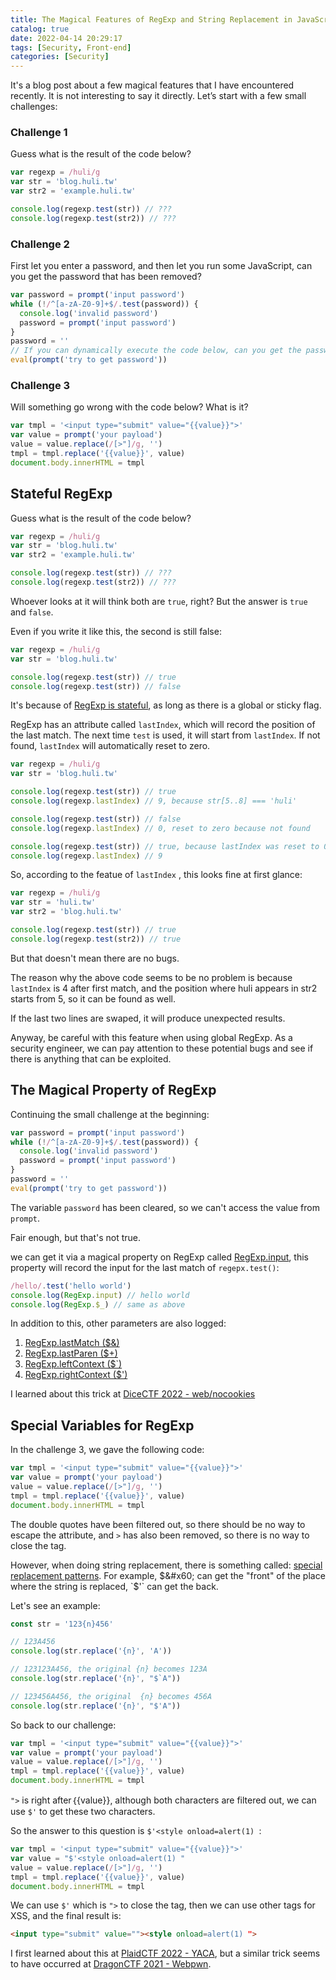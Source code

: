 ```yaml
---
title: The Magical Features of RegExp and String Replacement in JavaScript
catalog: true
date: 2022-04-14 20:29:17
tags: [Security, Front-end]
categories: [Security]
---
```


It's a blog post about a few magical features that I have encountered recently. It is not interesting to say it directly. Let’s start with a few small challenges:

<!-- more -->

### Challenge 1

Guess what is the result of the code below?

``` js
var regexp = /huli/g
var str = 'blog.huli.tw'
var str2 = 'example.huli.tw'

console.log(regexp.test(str)) // ???
console.log(regexp.test(str2)) // ???
```

### Challenge 2

First let you enter a password, and then let you run some JavaScript, can you get the password that has been removed?

``` js
var password = prompt('input password')
while (!/^[a-zA-Z0-9]+$/.test(password)) {
  console.log('invalid password')
  password = prompt('input password')
}
password = ''
// If you can dynamically execute the code below, can you get the password?
eval(prompt('try to get password'))
```

### Challenge 3

Will something go wrong with the code below? What is it?

``` js
var tmpl = '<input type="submit" value="{{value}}">'
var value = prompt('your payload')
value = value.replace(/[>"]/g, '')
tmpl = tmpl.replace('{{value}}', value)
document.body.innerHTML = tmpl
```

## Stateful RegExp

Guess what is the result of the code below?

``` js
var regexp = /huli/g
var str = 'blog.huli.tw'
var str2 = 'example.huli.tw'

console.log(regexp.test(str)) // ???
console.log(regexp.test(str2)) // ???
```

Whoever looks at it will think both are `true`, right? But the answer is `true` and `false`.

Even if you write it like this, the second is still false:

``` js
var regexp = /huli/g
var str = 'blog.huli.tw'

console.log(regexp.test(str)) // true
console.log(regexp.test(str)) // false
```

It's because of [RegExp is stateful](https://developer.mozilla.org/en-US/docs/Web/JavaScript/Reference/Global_Objects/RegExp/test), as long as there is a global or sticky flag.

RegExp has an attribute called `lastIndex`, which will record the position of the last match. The next time `test` is used, it will start from `lastIndex`. If not found, `lastIndex` will automatically reset to zero.

``` js
var regexp = /huli/g
var str = 'blog.huli.tw'

console.log(regexp.test(str)) // true
console.log(regexp.lastIndex) // 9, because str[5..8] === 'huli' 

console.log(regexp.test(str)) // false
console.log(regexp.lastIndex) // 0, reset to zero because not found

console.log(regexp.test(str)) // true, because lastIndex was reset to 0
console.log(regexp.lastIndex) // 9
```

So, according to the featue of `lastIndex` , this looks fine at first glance:

``` js
var regexp = /huli/g
var str = 'huli.tw' 
var str2 = 'blog.huli.tw'

console.log(regexp.test(str)) // true
console.log(regexp.test(str2)) // true
```

But that doesn't mean there are no bugs.

The reason why the above code seems to be no problem is because `lastIndex` is 4 after first match, and the position where huli appears in str2 starts from 5, so it can be found as well.

If the last two lines are swaped, it will produce unexpected results.

Anyway, be careful with this feature when using global RegExp. As a security engineer, we can pay attention to these potential bugs and see if there is anything that can be exploited.

## The Magical Property of RegExp

Continuing the small challenge at the beginning:

``` js
var password = prompt('input password')
while (!/^[a-zA-Z0-9]+$/.test(password)) {
  console.log('invalid password')
  password = prompt('input password')
}
password = ''
eval(prompt('try to get password'))
```

The variable `password` has been cleared, so we can't access the value from `prompt`.

Fair enough, but that's not true.

we can get it via a magical property on RegExp called [RegExp.input](https://developer.mozilla.org/en-US/docs/Web/JavaScript/Reference/Global_Objects/RegExp/input), this property will record the input for the last match of `regepx.test()`:

``` js
/hello/.test('hello world')
console.log(RegExp.input) // hello world
console.log(RegExp.$_) // same as above
```

In addition to this, other parameters are also logged:

1. [RegExp.lastMatch ($&)](https://developer.mozilla.org/en-US/docs/Web/JavaScript/Reference/Global_Objects/RegExp/lastMatch)
2. [RegExp.lastParen ($+)](https://developer.mozilla.org/en-US/docs/Web/JavaScript/Reference/Global_Objects/RegExp/lastParen)
3. [RegExp.leftContext ($&#x60;)](https://developer.mozilla.org/en-US/docs/Web/JavaScript/Reference/Global_Objects/RegExp/leftContext)
4. [RegExp.rightContext ($')](https://developer.mozilla.org/en-US/docs/Web/JavaScript/Reference/Global_Objects/RegExp/rightContext)

I learned about this trick at [DiceCTF 2022 - web/nocookies](https://blog.bawolff.net/2022/02/write-up-for-dicectf-2022-nocookies.html)

## Special Variables for RegExp

In the challenge 3, we gave the following code:

``` js
var tmpl = '<input type="submit" value="{{value}}">'
var value = prompt('your payload')
value = value.replace(/[>"]/g, '')
tmpl = tmpl.replace('{{value}}', value)
document.body.innerHTML = tmpl
```

The double quotes have been filtered out, so there should be no way to escape the attribute, and `>` has also been removed, so there is no way to close the tag.

However, when doing string replacement, there is something called: [special replacement patterns](https://developer.mozilla.org/en-US/docs/Web/JavaScript/Reference/Global_Objects/String/replace#specifying_a_string_as_a_parameter). For example, $&#x60; can get the "front" of the place where the string is replaced, `$'` can get the back.

Let's see an example:

``` js
const str = '123{n}456'

// 123A456
console.log(str.replace('{n}', 'A'))

// 123123A456, the original {n} becomes 123A
console.log(str.replace('{n}', "$`A"))

// 123456A456, the original  {n} becomes 456A
console.log(str.replace('{n}', "$'A"))
```

So back to our challenge:

``` js
var tmpl = '<input type="submit" value="{{value}}">'
var value = prompt('your payload')
value = value.replace(/[>"]/g, '')
tmpl = tmpl.replace('{{value}}', value)
document.body.innerHTML = tmpl
```

`">` is right after｛{value}}, although both characters are filtered out, we can use `$'` to get these two characters.

So the answer to this question is `$'<style onload=alert(1) `:

``` js
var tmpl = '<input type="submit" value="{{value}}">'
var value = "$'<style onload=alert(1) "
value = value.replace(/[>"]/g, '')
tmpl = tmpl.replace('{{value}}', value)
document.body.innerHTML = tmpl
```

We can use `$'` which is `">` to close the tag, then we can use other tags for XSS, and the final result is:

``` html
<input type="submit" value=""><style onload=alert(1) ">
```

I first learned about this at [PlaidCTF 2022 - YACA](https://gitea.nitowa.xyz/nitowa/PlaidCTF-YACA), but a similar trick seems to have occurred at [DragonCTF 2021 - Webpwn](https://balsn.tw/ctf_writeup/20211127-dragonctf2021/#webpwn).
